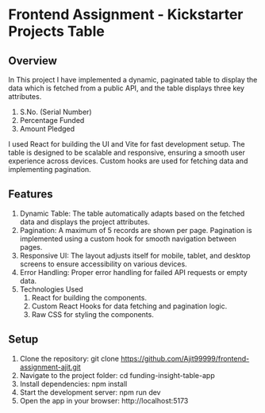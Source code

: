 # Frontend Assignment - Kickstarter Projects Table
## Overview
In This project I have implemented a dynamic, paginated table to display the data which is fetched from a public API, and the table displays three key attributes.

1. S.No. (Serial Number)
2. Percentage Funded
3. Amount Pledged

I used React for building the UI and Vite for fast development setup. The table is designed to be scalable and responsive, ensuring a smooth user experience across devices. Custom hooks are used for fetching data and implementing pagination.

## Features
1. Dynamic Table: The table automatically adapts based on the fetched data and displays the project attributes.
2. Pagination: A maximum of 5 records are shown per page. Pagination is implemented using a custom hook for smooth navigation between pages.
3. Responsive UI: The layout adjusts itself for mobile, tablet, and desktop screens to ensure accessibility on various devices.
4. Error Handling: Proper error handling for failed API requests or empty data.
5. Technologies Used
   1. React for building the components.
   2. Custom React Hooks for data fetching and pagination logic.
   3. Raw CSS for styling the components.

## Setup
1. Clone the repository:
   git clone https://github.com/Ajit99999/frontend-assignment-ajit.git
2. Navigate to the project folder:
   cd funding-insight-table-app
3. Install dependencies:
   npm install
4. Start the development server:
   npm run dev
5. Open the app in your browser:
   http://localhost:5173